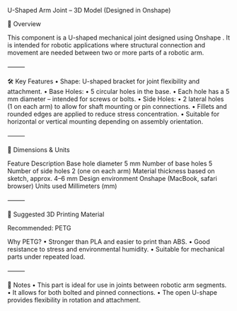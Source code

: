 U-Shaped Arm Joint – 3D Model (Designed in Onshape)

🧩 Overview

This component is a U-shaped mechanical joint designed using Onshape . It is intended for robotic applications where structural connection and movement are needed between two or more parts of a robotic arm.

⸻

🛠️ Key Features
	•	Shape: U-shaped bracket for joint flexibility and attachment.
	•	Base Holes:
	•	5 circular holes in the base.
	•	Each hole has a 5 mm diameter – intended for screws or bolts.
	•	Side Holes:
	•	2 lateral holes (1 on each arm) to allow for shaft mounting or pin connections.
	•	Fillets and rounded edges are applied to reduce stress concentration.
	•	Suitable for horizontal or vertical mounting depending on assembly orientation.

⸻

📏 Dimensions & Units

Feature	                       Description
Base hole diameter	           5 mm
Number of base holes	         5
Number of side holes	         2 (one on each arm)
Material thickness             based on sketch, approx. 4–6 mm
Design environment	           Onshape (MacBook, safari browser)
Units used	                   Millimeters (mm)


⸻

🧪 Suggested 3D Printing Material

Recommended: PETG

Why PETG?
	•	Stronger than PLA and easier to print than ABS.
	•	Good resistance to stress and environmental humidity.
	•	Suitable for mechanical parts under repeated load.


⸻

📎 Notes
	•	This part is ideal for use in joints between robotic arm segments.
	•	It allows for both bolted and pinned connections.
	•	The open U-shape provides flexibility in rotation and attachment.
